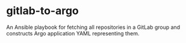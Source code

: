 # gitlab-to-argo

An Ansible playbook for fetching all repositories in a GitLab group and constructs Argo application YAML representing them.
